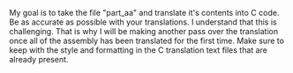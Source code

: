 My goal is to take the file "part_aa" and translate it's contents into C code. Be as accurate as possible with your translations. I understand that this is challenging. That is why I will be making another pass over the translation once all of the assembly has been translated for the first time. Make sure to keep with the style and formatting in the C translation text files that are already present.
